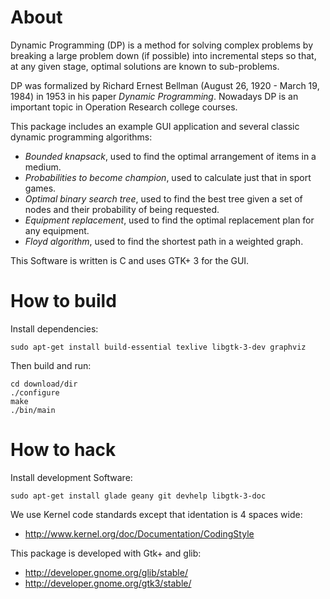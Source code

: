 About
=====

Dynamic Programming (DP) is a method for solving complex problems by breaking
a large problem down (if possible) into incremental steps so that, at any given
stage, optimal solutions are known to sub-problems.

DP was formalized by Richard Ernest Bellman (August 26, 1920 - March 19, 1984)
in 1953 in his paper *Dynamic Programming*. Nowadays DP is an important topic
in Operation Research college courses.

This package includes an example GUI application and several classic dynamic
programming algorithms:

- *Bounded knapsack*, used to find the optimal arrangement of items in a medium.
- *Probabilities to become champion*, used to calculate just that in sport games.
- *Optimal binary search tree*, used to find the best tree given a set of nodes
  and their probability of being requested.
- *Equipment replacement*, used to find the optimal replacement plan for any
  equipment.
- *Floyd algorithm*, used to find the shortest path in a weighted graph.

This Software is written is C and uses GTK+ 3 for the GUI.


How to build
============

Install dependencies:

```shell
sudo apt-get install build-essential texlive libgtk-3-dev graphviz
```

Then build and run:

```
cd download/dir
./configure
make
./bin/main
```

How to hack
===========

Install development Software:

```shell
sudo apt-get install glade geany git devhelp libgtk-3-doc
```

We use Kernel code standards except that identation is 4 spaces wide:

- http://www.kernel.org/doc/Documentation/CodingStyle

This package is developed with Gtk+ and glib:

- http://developer.gnome.org/glib/stable/
- http://developer.gnome.org/gtk3/stable/
